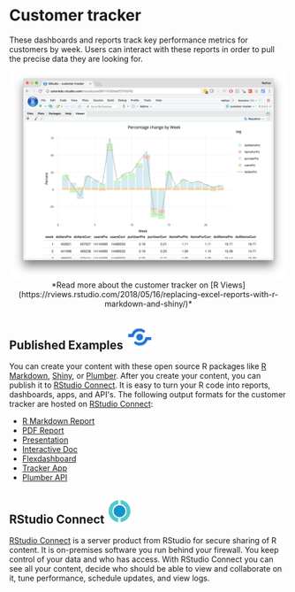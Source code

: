 # Customer tracker

These dashboards and reports track key performance metrics for customers by week. Users can interact with these reports in order to pull the precise data they are looking for.

<center><img src="img/tracker-rmd.png" width="500"/></center>

<center>*Read more about the customer tracker on [R Views](https://rviews.rstudio.com/2018/05/16/replacing-excel-reports-with-r-markdown-and-shiny/)*</center>

## Published Examples <img src="img/publish.png" width="50"/>

You can create your content with these open source R packages like [R Markdown](https://rmarkdown.rstudio.com/), [Shiny](http://shiny.rstudio.com/), or [Plumber](https://www.rplumber.io/). After you create your content, you can publish it to [RStudio Connect](https://beta.rstudioconnect.com/connect/). It is easy to turn your R code into reports, dashboards, apps, and API's. The following output formats for the customer tracker are hosted on [RStudio Connect](https://beta.rstudioconnect.com/connect/):

* [R Markdown Report](http://colorado.rstudio.com/rsc/tracker-report/tracker-report.html)
* [PDF Report](http://colorado.rstudio.com:3939/content/1109/tracker-pdf.pdf)
* [Presentation](http://colorado.rstudio.com:3939/content/1110/tracker-ioslides.html)
* [Interactive Doc](http://colorado.rstudio.com:3939/content/1121/)
* [Flexdashboard](http://colorado.rstudio.com:3939/content/1094/)
* [Tracker App](http://colorado.rstudio.com:3939/content/1120/)
* [Plumber API](http://colorado.rstudio.com:3939/content/1117/)

## RStudio Connect <img src="img/rsc-logo.png" width="45"/>

[RStudio Connect](https://beta.rstudioconnect.com/connect/) is a server product from RStudio for secure sharing of R content. It is on-premises software you run behind your firewall. You keep control of your data and who has access. With RStudio Connect you can see all your content, decide who should be able to view and collaborate on it, tune performance, schedule updates, and view logs.

